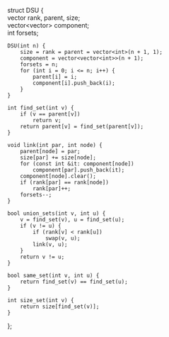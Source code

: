 struct DSU {  
    vector<int> rank, parent, size;  
    vector<vector<int>> component;  
    int forsets;  
  
    DSU(int n) {  
        size = rank = parent = vector<int>(n + 1, 1);  
        component = vector<vector<int>>(n + 1);  
        forsets = n;  
        for (int i = 0; i <= n; i++) {  
            parent[i] = i;  
            component[i].push_back(i);  
        }  
    }  
  
    int find_set(int v) {  
        if (v == parent[v])  
            return v;  
        return parent[v] = find_set(parent[v]);  
    }  
  
    void link(int par, int node) {  
        parent[node] = par;  
        size[par] += size[node];  
        for (const int &it: component[node])  
            component[par].push_back(it);  
        component[node].clear();  
        if (rank[par] == rank[node])  
            rank[par]++;  
        forsets--;  
    }  
  
    bool union_sets(int v, int u) {  
        v = find_set(v), u = find_set(u);  
        if (v != u) {  
            if (rank[v] < rank[u])  
                swap(v, u);  
            link(v, u);  
        }  
        return v != u;  
    }  
  
    bool same_set(int v, int u) {  
        return find_set(v) == find_set(u);  
    }  
  
    int size_set(int v) {  
        return size[find_set(v)];  
    }  
};